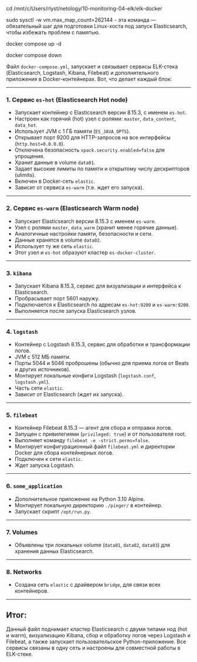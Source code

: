 cd /mnt/c/Users/rlyst/netology/10-monitoring-04-elk/elk-docker

sudo sysctl -w vm.max_map_count=262144 - эта команда — обязательный шаг для подготовки Linux-хоста под запуск Elasticsearch, чтобы избежать проблем с памятью.

docker compose up -d

docker compose down

Файл `docker-compose.yml`, запускает и связывает сервисы ELK-стека (Elasticsearch, Logstash, Kibana, Filebeat) и дополнительного приложения в Docker-контейнерах. Вот, что делает каждый блок:

***

### 1. Сервис `es-hot` (Elasticsearch Hot node)
- Запускает контейнер с Elasticsearch версии 8.15.3, с именем `es-hot`.
- Настроен как горячий (hot) узел с ролями: `master`, `data_content`, `data_hot`.
- Использует JVM с 1 ГБ памяти (`ES_JAVA_OPTS`).
- Открывает порт 9200 для HTTP-запросов на все интерфейсы (`http.host=0.0.0.0`).
- Отключена безопасность `xpack.security.enabled=false` для упрощения.
- Хранит данные в volume `data01`.
- Задает высокие лимиты по памяти и открытому числу дескрипторов (ulimits).
- Включен в Docker-сеть `elastic`.
- Зависит от сервиса `es-warm` (т.е. ждет его запуска).

***

### 2. Сервис `es-warm` (Elasticsearch Warm node)
- Запускает Elasticsearch версии 8.15.3 с именем `es-warm`.
- Узел с ролями `master`, `data_warm` (хранит менее горячие данные).
- Аналогичные настройки памяти, безопасности и сети.
- Данные хранятся в volume `data02`.
- Использует ту же сеть `elastic`.
- Этот узел и `es-hot` образуют кластер `es-docker-cluster`.

***

### 3. `kibana`
- Запускает Kibana 8.15.3, сервис для визуализации и интерфейса к Elasticsearch.
- Пробрасывает порт 5601 наружу.
- Подключается к Elasticsearch по адресам `es-hot:9200` и `es-warm:9200`.
- Выполняется после запуска Elasticsearch узлов.

***

### 4. `logstash`
- Контейнер с Logstash 8.15.3, сервис для обработки и трансформации логов.
- JVM с 512 МБ памяти.
- Порты 5044 и 5046 проброшены (обычно для приема логов от Beats и других источников).
- Монтирует локальные конфиги Logstash (`logstash.conf`, `logstash.yml`).
- Часть сети `elastic`.
- Зависит от Elasticsearch (ждет их запуска).

***

### 5. `filebeat`
- Контейнер Filebeat 8.15.3 — агент для сбора и отправки логов.
- Запущен с привилегиями (`privileged: true`) и от пользователя root.
- Выполняет команду `filebeat -e -strict.perms=false`.
- Монтирует конфигурационный файл `filebeat.yml` и директории Docker для сбора контейнерных логов.
- Подключен к сети `elastic`.
- Ждет запуска Logstash.

***

### 6. `some_application`
- Дополнительное приложение на Python 3.10 Alpine.
- Монтирует локальную директорию `./pinger/` в контейнер.
- Запускает скрипт `/opt/run.py`.

***

### 7. Volumes
- Объявлены три локальных volume (`data01`, `data02`, `data03`) для хранения данных Elasticsearch.

***

### 8. Networks
- Создана сеть `elastic` с драйвером `bridge`, для связи всех контейнеров.

***

## Итог:
Данный файл поднимает кластер Elasticsearch с двумя типами нод (hot и warm), визуализацию Kibana, сбор и обработку логов через Logstash и Filebeat, а также запускает пользовательское Python-приложение. Все сервисы связаны в одну сеть и настроены для совместной работы в ELK-стеке.